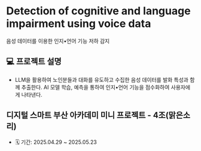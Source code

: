 #  Detection of cognitive and language impairment using voice data
음성 데이터를 이용한 인지•언어 기능 저하 감지


## 💻 프로젝트 설명
- LLM을 활용하여 노인분들과 대화를 유도하고 수집한 음성 데이터를 발화 특성과 함께 추출한다. 
AI 모델 학습, 예측을 통하여 인지•언어 기능을 점수화하여 사용자에게 나타낸다.


## 디지털 스마트 부산 아카데미 미니 프로젝트 - 4조(맑은소리)
- 🗓️ 기간: 2025.04.29 ~ 2025.05.23


### 
